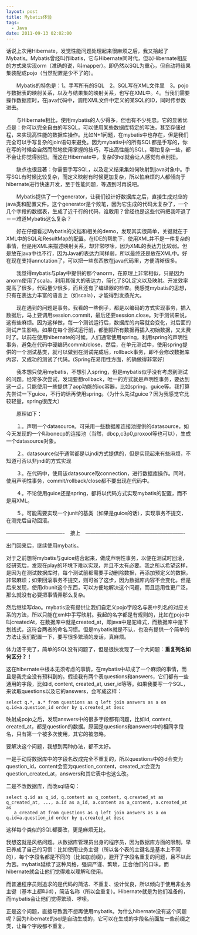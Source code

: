 ```yaml
---
layout: post
title: Mybatis体验
tags:
  - Java
date: 2011-09-13 02:02:00
---
```


话说上次用Hibernate，发觉性能问题处理起来很麻烦之后，我又拾起了Mybatis。Mybatis曾经叫作ibatis，它与Hibernate同时代，但以Hibernate相反的方式来实现orm（准确的说，叫mapper）。即仍然以SQL为重心，但自动将结果集装配成pojo（当然配置是少不了的）。

　　Mybatis的特色是：1。手写所有的SQL　2。SQL写在XML文件里　3。pojo与数据表的映射关系，以及与结果集的映射关系，也写在XML中。4。当我们需要操作数据库时，在java代码中，调用XML文件中定义的某SQL的ID，同时传参数进去。

 <span id="more-114"></span>
<p>　　与Hibernate相比，使用mybatis的人少得多，但也有不少死忠。它的显著优点是：你可以完全自由的写SQL，可以使用某些数据库特定的写法，甚至存储过程，来实现高性能的数据库操作。比如N+1问题，在mybatis中也存在，但是我们完全可以手写复杂的join语句来避免。因为mybatis中的所有SQL都是手写的，你在写的时候会自然而然地使用掌握的技巧，写出高性能的SQL，哪怕复杂一些，都不会让你觉得别扭。而这在Hibernate中，复杂的hql就会让人感觉有点别扭。

　　缺点也很显著：你需要手写SQL，以及定义结果集如何映射到java对象中。手写SQL有时候比较复杂，而定义映射有时候更加复杂，所以怕麻烦的人都倾向于hibernate进行快速开发，至于性能问题，等遇到时再说吧。

　　Mybatis提供了一个generator，让我们设计好数据库之后，直接生成对应的java类和配置文件。这个generator是个败笔，因为它生成的代码太复杂了，一个几个字段的数据表，生成了近千行的代码，谁敢用？曾经也是这些代码把我吓退了－－难道Mybatis这么复杂？

　　好在仔细看过Mybatis的文档和相关的demo，发现其实很简单，关键就在于XML中的SQL和ResultMap的配置。在IDE的帮助下，使用XML并不是一件复杂的事情，但是用XML来描述映射关系，却非常啰嗦，因为XML的表达力比较弱。但是放在java中也不行，因为Java的表达力同样弱，所以最终还是放在XML中。好在现在支持annotation了，可以把一些东西放在java代码里，方便清晰很多。

　　我觉得mybatis与play中提供的那个anorm，在原理上非常相似，只是因为anorm使用了scala，利用其强大的表达力，简化了SQL定义以及映射。开发效率提高了很多，代码量少很多，而且还有了编译器的检查。我感觉mybatis的思想，只有在表达力丰富的语言上（如scala），才能得到发扬光大。

　　现在遇到的问题是事务。我看的一些例子，都是以编码的方式实现事务，插入数据后，马上要调用session.commit，最后还要session.close。对于测试来说，这有些麻烦。因为这样做，每一个测试运行后，数据库的内容就会变化，对后面的测试产生影响。如果在每个测试运行前，都删除所有数据再插入初始数据，又太费时了。以前在使用hibernate的时候，人们通常使用spring，利用spring的声明性事务，避免在代码中硬编码commit/close，然后，在单元测试中，使用spring提供的一个测试基类，就可以做到在测试完成后，rollback事务，即不会修改数据库内容，又成功的测试了代码。(Spring在易用性方面，的确做得非常好）

　　我本想只使用mybatis，不想引入spring，但是mybatis似乎没有考虑到测试的问题。经常多次尝试，发现要想rollback，唯一的方式就是声明性事务，要达到这一点，只能使用一些提供了aop功能的ioc容器，比如spring，guice等。我打算先尝试一下guice，不行的话再使用spring。（为什么先试guice？因为我感觉它比较轻量，spring很庞大）

　　原理如下：

　　１。声明一个datasource。可采用一些数据库连接池提供的datasource，如今天发现的一个叫bonecp的连接池（当然，dbcp,c3p0,proxool等也可以），生成一个datasource对象。

　　２。datasource似乎通常都是以jndi方式提供的，但是实现起来有些麻烦，不知道可否以非jndi的方式实现

　　３。在代码中，使用该datasource取connection，进行数据库操作。同时，使用声明性事务，commit/rollback/close都不要出现在代码中。

　　４。不论使用guice还是spring，都将以代码方式实现mybatis的配置，而不是用XML。

　　５。可能需要实现一个junit的基类（如果是guice的话），实现事务不提交，在测完后自动回滚。

&#8212;&#8212;&#8212;&#8212;&#8212;&#8212;&#8212;&#8212;&#8212;&#8212;&#8212;-　接上　&#8212;&#8212;&#8212;&#8212;&#8212;&#8212;&#8212;&#8212;&#8212;&#8212;&#8212;&#8212;&#8212;&#8212;&#8212;&#8212;&#8212;&#8212;&#8212;-

出门回来后，继续使用mybatis。

对于之前想将mybatis与guice结合起来，做成声明性事务，以便在测试时回滚，经研究后，发现在play的环境下难以实现，并且不太有必要。我之所以希望这样，是因为在测试数据库时，每个测试前都需要手动删除数据，再添加预定义的数据，非常麻烦；如果回滚事务不提交，则可省了这步，因为数据库内容不会变化。但是后来发现，使用dbunit这个东西，可以方便地解决这个问题，而且适用性更广泛，那么就没有必要把事情弄那么复杂。

然后继续写dao。mybatis没有提供让我们自定义pojo字段名与表中列名的对应关系的方法，所以只能在xml中手写映射。我起的名字都是有规则的，比如在pojo中叫createdAt，在数据库中就是created_at，即java中是驼峰式，而数据库中是下划线式，这符合两者的命名习惯。但是mybatis就是不认，也没有提供一个简单的方法让我们配置一下，要写很多繁琐的废话，真麻烦。

体力活干完了，简单的SQL没有问题了，但是很快发现了一个大问题：**重复列名如何区分？！**

这在hibernate中根本无须考虑的事情，在mybatis中却成了一个麻烦的事情，而且是我完全没有预料到的。假设我有两个表questions和answers，它们都有一些通用的字段，比如id, content, created_at, user_id等等。如果我要写一个SQL，来读取questions以及它的answers，会写成这样：

```
select q.*, a.* from questions as q left join answers as a on q.id=a.question_id order by q.created_at desc
```

映射成pojo之后，发现answers中的很多字段都有问题，比如id, content, created_at，都是question的数据。原因是questions和answers中的相同字段名，只有第一个被多次使用，其它的被忽略。

要解决这个问题，我想到两种办法，都不太好。

一是手动将数据库中的字段名改成完全不重复的，所以questions中的id会变为question_id，content会变为question_content，created_at会变为question_created_at，answers和其它表中也这么改。

二是不改数据库，而改sql语句：

```
select q.id as q_id, q.content as q_content, q.created_at as q_created_at, ..., a.id as a_id, a.content as a_content, a.created_at as
   a_created_at from questions as q left join answers as a on q.id=a.question_id order by q.created_at desc
```

这样每个类似的SQL都要改，更是麻烦无比。

我想这就是风格问题。从数据库管理员出身的程序员，因为数据库方面的限制，早已养成了自己的习惯：比如使用业务主键（所以各个表的主键名是基本上不同的），每个字段名都是不同的（比如加前缀），避开了字段名重复的问题，且不以此为苦。mybatis延续了这种风格，强调严谨、繁琐，正合他们的口味。而hibernate就会让他们觉得难以理解和使用。

而普通程序员则追求的是代码的简洁、不重复、设计优良，所以倾向于使用非业务主键（基本上都叫id），简洁名称（所以会重复）。Hibernate就是为他们准备的，而mybatis会让他们觉得繁琐、啰嗦。

正是这个问题，直接导致我不想再使用mybatis。为什么hibernate没有这个问题呢？因为hibernate的sql是自动生成的，它可以在生成的字段名前面加一些前缀之类，让每个字段都不重复。